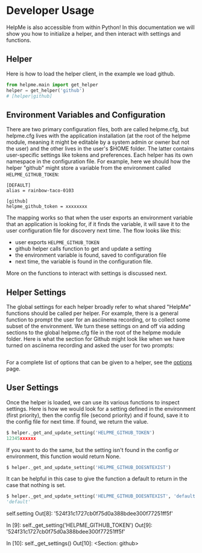 # Developer Usage

HelpMe is also accessible from within Python! In this documentation we will
show you how to initialize a helper, and then interact with settings and functions.

## Helper

Here is how to load the helper client, in the example we load github.

```python
from helpme.main import get_helper
helper = get_helper('github')
# [helper|github]
```

## Environment Variables and Configuration
There are two primary configuration files, both are called helpme.cfg, but helpme.cfg
lives with the application installation (at the root of the helpme module, meaning 
it might be editable by a system admin or owner but not the user) and the other lives
in the user's $HOME folder. The latter contains user-specific settings like tokens 
and preferences. Each helper has its own namespace in the configuration file. For
example, here we should how the helper "github" might store a variable from the
environment called `HELPME_GITHUB_TOKEN`:

```
[DEFAULT]
alias = rainbow-taco-0103

[github]
helpme_github_token = xxxxxxxx
```

The mapping works so that when the user exports an environment variable that an
application is looking for, if it finds the variable, it will save it to the user
configuration file for discovery next time. The flow looks like this:

 - user exports `HELPME_GITHUB_TOKEN`
 - github helper calls function to get and update a setting
 - the environment variable is found, saved to configuration file
 - next time, the variable is found in the configuration file.

More on the functions to interact with settings is discussed next.

## Helper Settings

The global settings for each helper broadly refer to what shared "HelpMe"
functions should be called per helper. For example, there is a general function
to prompt the user for an asciinema recording, or to collect some subset of 
the environment. We turn these settings on and off via adding sections to the
global helpme.cfg file in the root of the helpme module folder. Here is what
the section for Github might look like when we have turned on asciinema recording
and asked the user for two prompts:

```
```

For a complete list of options that can be given to a helper, see the [options](helper-options.md)
page.

## User Settings
Once the helper is loaded, we can use its various functions to inspect settings.
Here is how we would look for a setting defined in the environment (first priority),
then the config file (second priority) and if found, save it
to the config file for next time. If found, we return the value.

```python
$ helper._get_and_update_setting('HELPME_GITHUB_TOKEN')
12345xxxxxx
```

If you want to do the same, but the setting isn't found in the config *or* 
environment, this function would return None.

```python
$ helper._get_and_update_setting('HELPME_GITHUB_DOESNTEXIST')

```

It can be helpful in this case to give the function a default to return in the
case that nothing is set.


```python
$ helper._get_and_update_setting('HELPME_GITHUB_DOESNTEXIST', 'default')
'default'
```

self.setting
Out[8]: '524f31c1727cb0f75d0a388bdee300f77251ff5f'

In [9]: self._get_setting('HELPME_GITHUB_TOKEN')
Out[9]: '524f31c1727cb0f75d0a388bdee300f77251ff5f'

In [10]: self._get_settings()
Out[10]: <Section: github>


